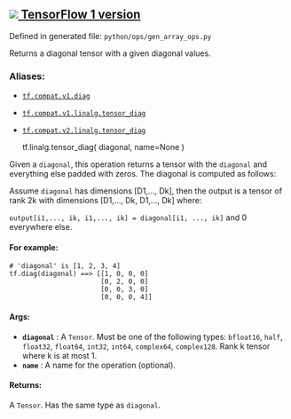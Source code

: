[ ![](https://tensorflow.google.cn/images/tf_logo_32px.png) TensorFlow 1
version](/versions/r1.15/api_docs/python/tf/linalg/tensor_diag)  
---  
  
Defined in generated file: `python/ops/gen_array_ops.py`

Returns a diagonal tensor with a given diagonal values.

### Aliases:

  * [`tf.compat.v1.diag`](/api_docs/python/tf/linalg/tensor_diag)
  * [`tf.compat.v1.linalg.tensor_diag`](/api_docs/python/tf/linalg/tensor_diag)
  * [`tf.compat.v2.linalg.tensor_diag`](/api_docs/python/tf/linalg/tensor_diag)

    
    
    tf.linalg.tensor_diag(
        diagonal,
        name=None
    )
    

Given a `diagonal`, this operation returns a tensor with the `diagonal` and
everything else padded with zeros. The diagonal is computed as follows:

Assume `diagonal` has dimensions [D1,..., Dk], then the output is a tensor of
rank 2k with dimensions [D1,..., Dk, D1,..., Dk] where:

`output[i1,..., ik, i1,..., ik] = diagonal[i1, ..., ik]` and 0 everywhere
else.

#### For example:

    
    
    # 'diagonal' is [1, 2, 3, 4]
    tf.diag(diagonal) ==> [[1, 0, 0, 0]
                           [0, 2, 0, 0]
                           [0, 0, 3, 0]
                           [0, 0, 0, 4]]
    

#### Args:

  * **`diagonal`** : A `Tensor`. Must be one of the following types: `bfloat16`, `half`, `float32`, `float64`, `int32`, `int64`, `complex64`, `complex128`. Rank k tensor where k is at most 1.
  * **`name`** : A name for the operation (optional).

#### Returns:

A `Tensor`. Has the same type as `diagonal`.

